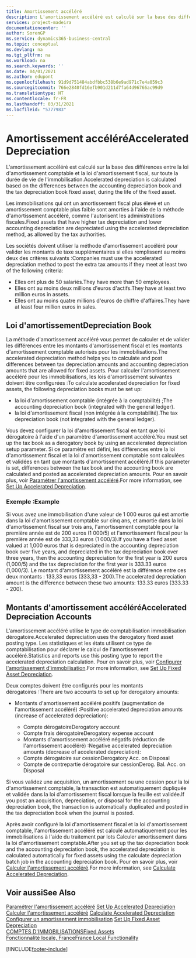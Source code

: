 ```yaml
---
title: Amortissement accéléré
description: L'amortissement accéléré est calculé sur la base des différences entre la loi d'amortissement comptable et la loi d'amortissement fiscal, sur toute la durée de vie de l'immobilisation.
services: project-madeira
documentationcenter: ''
author: SorenGP
ms.service: dynamics365-business-central
ms.topic: conceptual
ms.devlang: na
ms.tgt_pltfrm: na
ms.workload: na
ms.search.keywords: ''
ms.date: 04/01/2021
ms.author: edupont
ms.openlocfilehash: 91d9d751484abdfbbc538b6e9ad971c7e4a059c3
ms.sourcegitcommit: 766e2840fd16efb901d211d7fa64d96766ac99d9
ms.translationtype: HT
ms.contentlocale: fr-FR
ms.lasthandoff: 03/31/2021
ms.locfileid: "5777983"
---
```

# <a name="accelerated-depreciation"></a><span data-ttu-id="54130-103">Amortissement accéléré</span><span class="sxs-lookup"><span data-stu-id="54130-103">Accelerated Depreciation</span></span>
<span data-ttu-id="54130-104">L'amortissement accéléré est calculé sur la base des différences entre la loi d'amortissement comptable et la loi d'amortissement fiscal, sur toute la durée de vie de l'immobilisation.</span><span class="sxs-lookup"><span data-stu-id="54130-104">Accelerated depreciation is calculated based on the differences between the accounting depreciation book and the tax depreciation book fixed asset, during the life of the fixed asset.</span></span>  

<span data-ttu-id="54130-105">Les immobilisations qui ont un amortissement fiscal plus élevé et un amortissement comptable plus faible sont amorties à l'aide de la méthode d'amortissement accéléré, comme l'autorisent les administrations fiscales.</span><span class="sxs-lookup"><span data-stu-id="54130-105">Fixed assets that have higher tax depreciation and lower accounting depreciation are depreciated using the accelerated depreciation method, as allowed by the tax authorities.</span></span>  

<span data-ttu-id="54130-106">Les sociétés doivent utiliser la méthode d'amortissement accéléré pour valider les montants de taxe supplémentaires si elles remplissent au moins deux des critères suivants :</span><span class="sxs-lookup"><span data-stu-id="54130-106">Companies must use the accelerated depreciation method to post the extra tax amounts if they meet at least two of the following criteria:</span></span>  

- <span data-ttu-id="54130-107">Elles ont plus de 50 salariés.</span><span class="sxs-lookup"><span data-stu-id="54130-107">They have more than 50 employees.</span></span>  
- <span data-ttu-id="54130-108">Elles ont au moins deux millions d'euros d'actifs.</span><span class="sxs-lookup"><span data-stu-id="54130-108">They have at least two million euros in assets.</span></span>  
- <span data-ttu-id="54130-109">Elles ont au moins quatre millions d'euros de chiffre d'affaires.</span><span class="sxs-lookup"><span data-stu-id="54130-109">They have at least four million euros in sales.</span></span>  

## <a name="depreciation-book"></a><span data-ttu-id="54130-110">Loi d'amortissement</span><span class="sxs-lookup"><span data-stu-id="54130-110">Depreciation Book</span></span>  
<span data-ttu-id="54130-111">La méthode d'amortissement accéléré vous permet de calculer et de valider les différences entre les montants d'amortissement fiscal et les montants d'amortissement comptable autorisés pour les immobilisations.</span><span class="sxs-lookup"><span data-stu-id="54130-111">The accelerated depreciation method helps you to calculate and post differences between tax depreciation amounts and accounting depreciation amounts that are allowed for fixed assets.</span></span> <span data-ttu-id="54130-112">Pour calculer l'amortissement accéléré pour les immobilisations, les lois d'amortissement suivantes doivent être configurées :</span><span class="sxs-lookup"><span data-stu-id="54130-112">To calculate accelerated depreciation for fixed assets, the following depreciation books must be set up:</span></span>  

- <span data-ttu-id="54130-113">la loi d'amortissement comptable (intégrée à la comptabilité) ;</span><span class="sxs-lookup"><span data-stu-id="54130-113">The accounting depreciation book (integrated with the general ledger).</span></span>  
- <span data-ttu-id="54130-114">la loi d'amortissement fiscal (non intégrée à la comptabilité).</span><span class="sxs-lookup"><span data-stu-id="54130-114">The tax depreciation book (not integrated with the general ledger).</span></span>  

<span data-ttu-id="54130-115">Vous devez configurer la loi d'amortissement fiscal en tant que loi dérogatoire à l'aide d'un paramètre d'amortissement accéléré.</span><span class="sxs-lookup"><span data-stu-id="54130-115">You must set up the tax book as a derogatory book by using an accelerated depreciation setup parameter.</span></span> <span data-ttu-id="54130-116">Si ce paramètre est défini, les différences entre la loi d'amortissement fiscal et la loi d'amortissement comptable sont calculées et validées en tant que montants d'amortissement accéléré.</span><span class="sxs-lookup"><span data-stu-id="54130-116">If this parameter is set, differences between the tax book and the accounting book are calculated and posted as accelerated depreciation amounts.</span></span> <span data-ttu-id="54130-117">Pour en savoir plus, voir [Paramétrer l'amortissement accéléré](how-to-set-up-accelerated-depreciation.md).</span><span class="sxs-lookup"><span data-stu-id="54130-117">For more information, see [Set Up Accelerated Depreciation](how-to-set-up-accelerated-depreciation.md).</span></span>  

### <a name="example"></a><span data-ttu-id="54130-118">Exemple :</span><span class="sxs-lookup"><span data-stu-id="54130-118">Example</span></span>  
 <span data-ttu-id="54130-119">Si vous avez une immobilisation d'une valeur de 1 000 euros qui est amortie dans la loi d'amortissement comptable sur cinq ans, et amortie dans la loi d'amortissement fiscal sur trois ans, l'amortissement comptable pour la première année est de 200 euros (1 000/5) et l'amortissement fiscal pour la première année est de 333,33 euros (1 000/3).</span><span class="sxs-lookup"><span data-stu-id="54130-119">If you have a fixed asset valued at 1,000 euros that is depreciated in the accounting depreciation book over five years, and depreciated in the tax depreciation book over three years, then the accounting depreciation for the first year is 200 euros (1,000/5) and the tax depreciation for the first year is 333.33 euros (1,000/3).</span></span> <span data-ttu-id="54130-120">Le montant d'amortissement accéléré est la différence entre ces deux montants : 133,33 euros (333,33 - 200).</span><span class="sxs-lookup"><span data-stu-id="54130-120">The accelerated depreciation amount is the difference between these two amounts: 133.33 euros (333.33 - 200).</span></span>  

## <a name="accelerated-depreciation-accounts"></a><span data-ttu-id="54130-121">Montants d'amortissement accéléré</span><span class="sxs-lookup"><span data-stu-id="54130-121">Accelerated Depreciation Accounts</span></span>  
<span data-ttu-id="54130-122">L'amortissement accéléré utilise le type de comptabilisation immobilisation dérogatoire.</span><span class="sxs-lookup"><span data-stu-id="54130-122">Accelerated depreciation uses the derogatory fixed asset posting type.</span></span> <span data-ttu-id="54130-123">Les statistiques et les états utilisent ce type de comptabilisation pour déclarer le calcul de l'amortissement accéléré.</span><span class="sxs-lookup"><span data-stu-id="54130-123">Statistics and reports use this posting type to report the accelerated depreciation calculation.</span></span> <span data-ttu-id="54130-124">Pour en savoir plus, voir [Configurer l'amortissement d'immobilisation](../../fa-how-setup-depreciation.md).</span><span class="sxs-lookup"><span data-stu-id="54130-124">For more information, see [Set Up Fixed Asset Depreciation](../../fa-how-setup-depreciation.md).</span></span>  

<span data-ttu-id="54130-125">Deux comptes doivent être configurés pour les montants dérogatoires :</span><span class="sxs-lookup"><span data-stu-id="54130-125">There are two accounts to set up for derogatory amounts:</span></span>  

- <span data-ttu-id="54130-126">Montants d'amortissement accéléré positifs (augmentation de l'amortissement accéléré) :</span><span class="sxs-lookup"><span data-stu-id="54130-126">Positive accelerated depreciation amounts (increase of accelerated depreciation):</span></span>  

    - <span data-ttu-id="54130-127">Compte dérogatoire</span><span class="sxs-lookup"><span data-stu-id="54130-127">Derogatory account</span></span>  
    - <span data-ttu-id="54130-128">Compte frais dérogatoire</span><span class="sxs-lookup"><span data-stu-id="54130-128">Derogatory expense account</span></span>  
    - <span data-ttu-id="54130-129">Montants d'amortissement accéléré négatifs (réduction de l'amortissement accéléré) :</span><span class="sxs-lookup"><span data-stu-id="54130-129">Negative accelerated depreciation amounts (decrease of accelerated depreciation):</span></span>  
    - <span data-ttu-id="54130-130">Compte dérogatoire sur cession</span><span class="sxs-lookup"><span data-stu-id="54130-130">Derogatory Acc. on Disposal</span></span>  
    - <span data-ttu-id="54130-131">Compte de contrepartie dérogatoire sur cession</span><span class="sxs-lookup"><span data-stu-id="54130-131">Derog. Bal. Acc. on Disposal</span></span>  

<span data-ttu-id="54130-132">Si vous validez une acquisition, un amortissement ou une cession pour la loi d'amortissement comptable, la transaction est automatiquement dupliquée et validée dans la loi d'amortissement fiscal lorsque la feuille est validée.</span><span class="sxs-lookup"><span data-stu-id="54130-132">If you post an acquisition, depreciation, or disposal for the accounting depreciation book, the transaction is automatically duplicated and posted in the tax depreciation book when the journal is posted.</span></span>  

<span data-ttu-id="54130-133">Après avoir configuré la loi d'amortissement fiscal et la loi d'amortissement comptable, l'amortissement accéléré est calculé automatiquement pour les immobilisations à l'aide du traitement par lots Calculer amortissement dans la loi d'amortissement comptable.</span><span class="sxs-lookup"><span data-stu-id="54130-133">After you set up the tax depreciation book and the accounting depreciation book, the accelerated depreciation is calculated automatically for fixed assets using the calculate depreciation batch job in the accounting depreciation book.</span></span> <span data-ttu-id="54130-134">Pour en savoir plus, voir [Calculer l'amortissement accéléré](how-to-calculate-accelerated-depreciation.md).</span><span class="sxs-lookup"><span data-stu-id="54130-134">For more information, see [Calculate Accelerated Depreciation](how-to-calculate-accelerated-depreciation.md).</span></span>  

## <a name="see-also"></a><span data-ttu-id="54130-135">Voir aussi</span><span class="sxs-lookup"><span data-stu-id="54130-135">See Also</span></span>  
 <span data-ttu-id="54130-136">[Paramétrer l'amortissement accéléré](how-to-set-up-accelerated-depreciation.md) </span><span class="sxs-lookup"><span data-stu-id="54130-136">[Set Up Accelerated Depreciation](how-to-set-up-accelerated-depreciation.md) </span></span>  
 <span data-ttu-id="54130-137">[Calculer l'amortissement accéléré](how-to-calculate-accelerated-depreciation.md) </span><span class="sxs-lookup"><span data-stu-id="54130-137">[Calculate Accelerated Depreciation](how-to-calculate-accelerated-depreciation.md) </span></span>  
 <span data-ttu-id="54130-138">[Configurer un amortissement immobilisation](../../fa-how-setup-depreciation.md) </span><span class="sxs-lookup"><span data-stu-id="54130-138">[Set Up Fixed Asset Depreciation](../../fa-how-setup-depreciation.md) </span></span>  
[<span data-ttu-id="54130-139">COMPTES D'IMMOBILISATIONS</span><span class="sxs-lookup"><span data-stu-id="54130-139">Fixed Assets</span></span>](../../fa-manage.md)  
 [<span data-ttu-id="54130-140">Fonctionnalité locale, France</span><span class="sxs-lookup"><span data-stu-id="54130-140">France Local Functionality</span></span>](france-local-functionality.md)


[!INCLUDE[footer-include](../../includes/footer-banner.md)]